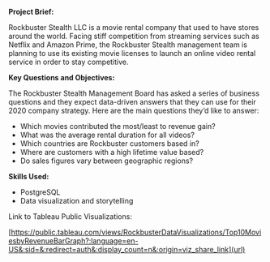 **Project Brief:**

Rockbuster Stealth LLC is a movie rental company that used to have stores around the
world. Facing stiff competition from streaming services such as Netflix and Amazon Prime,
the Rockbuster Stealth management team is planning to use its existing movie licenses to
launch an online video rental service in order to stay competitive.

**Key Questions and Objectives:**

The Rockbuster Stealth Management Board has asked a series of business questions and
they expect data-driven answers that they can use for their 2020 company strategy. Here are
the main questions they’d like to answer:

- Which movies contributed the most/least to revenue gain?
- What was the average rental duration for all videos?
- Which countries are Rockbuster customers based in?
- Where are customers with a high lifetime value based?
- Do sales figures vary between geographic regions?

**Skills Used:**
- PostgreSQL
- Data visualization and storytelling

Link to Tableau Public Visualizations:

[https://public.tableau.com/views/RockbusterDataVisualizations/Top10MoviesbyRevenueBarGraph?:language=en-US&:sid=&:redirect=auth&:display_count=n&:origin=viz_share_link](url)
